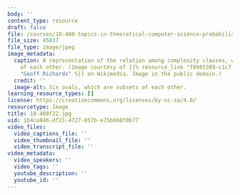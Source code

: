 ```yaml
---
body: ''
content_type: resource
draft: false
file: /courses/18-408-topics-in-theoretical-computer-science-probabilistically-checkable-proofs-fall-2022/18-408f22.jpg
file_size: 45837
file_type: image/jpeg
image_metadata:
  caption: A representation of the relation among complexity classes, which are subsets
    of each other. (Image courtesy of {{% resource_link "f8985389-c1c7-4504-b655-1945fe16ca8d"
    "Geoff Richards" %}} on Wikimedia. Image in the public domain.)
  credit: ''
  image-alt: Six ovals, which are subsets of each other.
learning_resource_types: []
license: https://creativecommons.org/licenses/by-nc-sa/4.0/
resourcetype: Image
title: 18-408f22.jpg
uid: 1b4ce846-df21-4727-857b-e75b6b8f0b77
video_files:
  video_captions_file: ''
  video_thumbnail_file: ''
  video_transcript_file: ''
video_metadata:
  video_speakers: ''
  video_tags: ''
  youtube_description: ''
  youtube_id: ''
---
```

